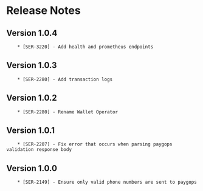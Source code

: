 # Release Notes

## Version 1.0.4

        * [SER-3220] - Add health and prometheus endpoints 

## Version 1.0.3

        * [SER-2280] - Add transaction logs

## Version 1.0.2

        * [SER-2280] - Rename Wallet Operator

## Version 1.0.1
        
        * [SER-2207] - Fix error that occurs when parsing paygops validation response body

## Version 1.0.0

        * [SER-2149] - Ensure only valid phone numbers are sent to paygops